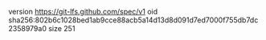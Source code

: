 version https://git-lfs.github.com/spec/v1
oid sha256:802b6c1028bed1ab9cce88acb5a14d13d8d091d7ed7000f755db7dc2358979a0
size 251
